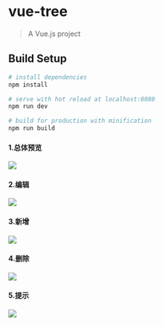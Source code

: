 # vue-tree 

> A Vue.js project

## Build Setup

``` bash
# install dependencies
npm install

# serve with hot reload at localhost:8080
npm run dev

# build for production with minification
npm run build
```
#### 1.总体预览
![](https://user-gold-cdn.xitu.io/2018/7/10/164821089b645f33?w=327&h=188&f=png&s=4708)

#### 2.编辑
![](https://user-gold-cdn.xitu.io/2018/7/10/16482123006c40ec?w=431&h=168&f=png&s=4802)

#### 3.新增

![](https://user-gold-cdn.xitu.io/2018/7/10/1648213e54241c98?w=443&h=197&f=png&s=5921)

#### 4.删除

![](https://user-gold-cdn.xitu.io/2018/7/10/1648214c5f0c2d1c?w=900&h=268&f=png&s=12175)

#### 5.提示

![](https://user-gold-cdn.xitu.io/2018/7/10/164821a53a3c97e2?w=374&h=124&f=png&s=4465)
